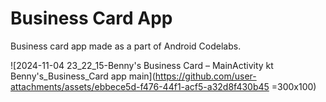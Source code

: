# Business Card App
Business card app made as a part of Android Codelabs.

![2024-11-04 23_22_15-Benny's Business Card – MainActivity kt  Benny's_Business_Card app main](https://github.com/user-attachments/assets/ebbece5d-f476-44f1-acf5-a32d8f430b45 =300x100)

